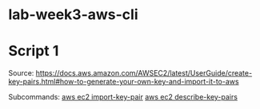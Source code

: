 # lab-week3-aws-cli

# Script 1
Source: https://docs.aws.amazon.com/AWSEC2/latest/UserGuide/create-key-pairs.html#how-to-generate-your-own-key-and-import-it-to-aws

Subcommands:
[aws ec2 import-key-pair](https://docs.aws.amazon.com/cli/latest/reference/ec2/import-key-pair.html)
[aws ec2 describe-key-pairs](https://awscli.amazonaws.com/v2/documentation/api/latest/reference/ec2/describe-key-pairs.html)